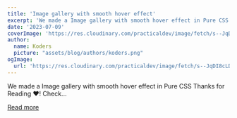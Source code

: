 ```yaml
---
title: 'Image gallery with smooth hover effect'
excerpt: 'We made a Image gallery with smooth hover effect in Pure CSS            Thanks for Reading ❤️! Check...'
date: '2023-07-09'
coverImage: 'https://res.cloudinary.com/practicaldev/image/fetch/s--JqDI8cLD--/c_imagga_scale,f_auto,fl_progressive,h_420,q_auto,w_1000/https://dev-to-uploads.s3.amazonaws.com/uploads/articles/j5c1ouq9xi9w06rm5nq1.png'
author:
  name: Koders
  picture: "assets/blog/authors/koders.png"
ogImage:
  url: 'https://res.cloudinary.com/practicaldev/image/fetch/s--JqDI8cLD--/c_imagga_scale,f_auto,fl_progressive,h_420,q_auto,w_1000/https://dev-to-uploads.s3.amazonaws.com/uploads/articles/j5c1ouq9xi9w06rm5nq1.png'
---
```


We made a Image gallery with smooth hover effect in Pure CSS            Thanks for Reading ❤️! Check...

[Read more](https://dev.to/jon_snow789/image-gallery-with-smooth-hover-effect-116b)
